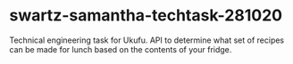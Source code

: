 # swartz-samantha-techtask-281020
Technical engineering task for Ukufu.  API to determine what set of recipes can be made for lunch based on the contents of your fridge.
